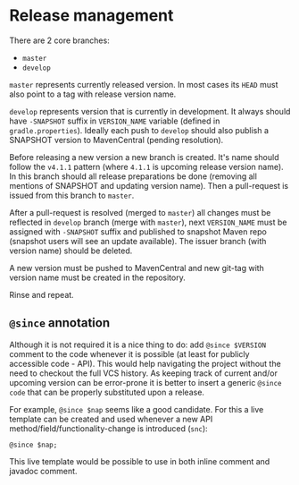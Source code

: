 # Release management

There are 2 core branches:
* `master`
* `develop`

`master` represents currently released version. In most cases its `HEAD` must also
point to a tag with release version name. 

`develop` represents version that is currently in development. It always should have
`-SNAPSHOT` suffix in `VERSION_NAME` variable (defined in `gradle.properties`).
Ideally each push to `develop` should also publish a SNAPSHOT version to MavenCentral (pending resolution).

Before releasing a new version a new branch is created. It's name should follow
the `v4.1.1` pattern (where `4.1.1` is upcoming release version name). In this branch
should all release preparations be done (removing all mentions of SNAPSHOT and updating
version name). Then a pull-request is issued from this branch to `master`.

After a pull-request is resolved (merged to `master`) all changes must be reflected in `develop`
branch (merge with `master`), next `VERSION_NAME` must be assigned with `-SNAPSHOT` suffix and published to snapshot Maven repo 
(snapshot users will see an update available).
The issuer branch (with version name) should be deleted.

A new version must be pushed to MavenCentral and new git-tag with version name must be
created in the repository.

Rinse and repeat.

## `@since` annotation

Although it is not required it is a nice thing to do: add `@since $VERSION` comment to the code
whenever it is possible (at least for publicly accessible code - API). This would help
navigating the project without the need to checkout the full VCS history. As keeping track of
current and/or upcoming version can be error-prone it is better to insert a generic `@since code`
that can be properly substituted upon a release.

For example, `@since $nap` seems like a good candidate. For this a live template can be created and used
whenever a new API method/field/functionality-change is introduced (`snc`):

```
@since $nap;
```

This live template would be possible to use in both inline comment and javadoc comment.